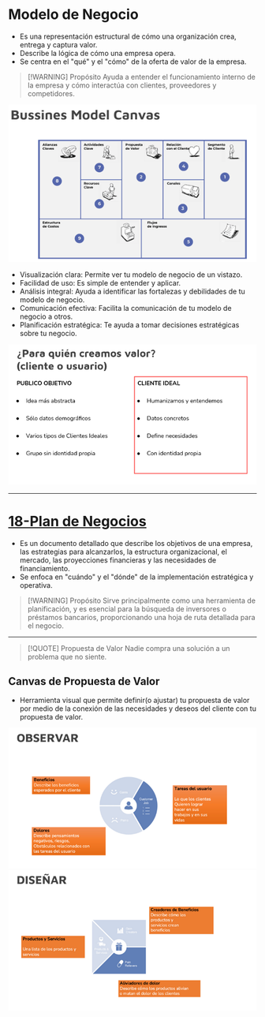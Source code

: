 # Modelo de Negocio
- Es una representación estructural de cómo una organización crea, entrega y captura valor.
- Describe la lógica de cómo una empresa opera.
- Se centra en el "qué" y el "cómo" de la oferta de valor de la empresa.

> [!WARNING] Propósito
> Ayuda a entender el funcionamiento interno de la empresa y cómo interactúa con clientes, proveedores y competidores.

![](img%20ebt2/Pasted%20image%2020240924162433.png)


- Visualización clara: Permite ver tu modelo de negocio de un vistazo.
- Facilidad de uso: Es simple de entender y aplicar.
- Análisis integral: Ayuda a identificar las fortalezas y debilidades de tu modelo de negocio.
- Comunicación efectiva: Facilita la comunicación de tu modelo de negocio a otros.
- Planificación estratégica: Te ayuda a tomar decisiones estratégicas sobre tu negocio.

![](img%20ebt2/Pasted%20image%2020241006191201.png)

---

# [18-Plan de Negocios](Empresa%20de%20Base%20Tecnológica%20II/01-Economía/18-Plan%20de%20Negocios.md)
- Es un documento detallado que describe los objetivos de una empresa, las estrategias para alcanzarlos, la estructura organizacional, el mercado, las proyecciones financieras y las necesidades de financiamiento.
- Se enfoca en "cuándo" y el "dónde" de la implementación estratégica y operativa. 

> [!WARNING] Propósito
> Sirve principalmente como una herramienta de planificación, y es esencial para la búsqueda de inversores o préstamos bancarios, proporcionando una hoja de ruta detallada para el negocio.

---

> [!QUOTE] Propuesta de Valor
> Nadie compra una solución a un problema que no siente.

## Canvas de Propuesta de Valor
- Herramienta visual que permite definir(o ajustar) tu propuesta de valor por medio de la conexión de las necesidades y deseos del cliente con tu propuesta de valor.

![](img%20ebt2/Pasted%20image%2020241006191435.png)
![](img%20ebt2/Pasted%20image%2020241006191450.png)